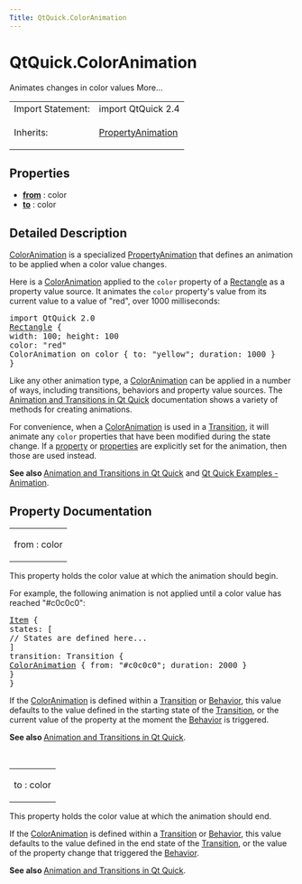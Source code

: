```yaml
---
Title: QtQuick.ColorAnimation
---
```


# QtQuick.ColorAnimation

<span class="subtitle"></span>
<!-- $$$ColorAnimation-brief -->
<p>Animates changes in color values More...</p>
<!-- @@@ColorAnimation -->
<table class="alignedsummary">
<tr><td class="memItemLeft rightAlign topAlign"> Import Statement:</td><td class="memItemRight bottomAlign"> import QtQuick 2.4</td></tr><tr><td class="memItemLeft rightAlign topAlign"> Inherits:</td><td class="memItemRight bottomAlign"> <p><a href="QtQuick.PropertyAnimation.md">PropertyAnimation</a></p>
</td></tr></table><ul>
</ul>
<h2 id="properties">Properties</h2>
<ul>
<li class="fn"><b><b><a href="#from-prop">from</a></b></b> : color</li>
<li class="fn"><b><b><a href="#to-prop">to</a></b></b> : color</li>
</ul>
<!-- $$$ColorAnimation-description -->
<h2 id="details">Detailed Description</h2>
</p>
<p><a href="https://developer.ubuntu.comapps/qml/sdk-15.04.3/QtQuick.animation/#coloranimation">ColorAnimation</a> is a specialized <a href="https://developer.ubuntu.comapps/qml/sdk-15.04.3/QtQuick.animation/#propertyanimation">PropertyAnimation</a> that defines an animation to be applied when a color value changes.</p>
<p>Here is a <a href="https://developer.ubuntu.comapps/qml/sdk-15.04.3/QtQuick.animation/#coloranimation">ColorAnimation</a> applied to the <code>color</code> property of a <a href="QtQuick.Rectangle.md">Rectangle</a> as a property value source. It animates the <code>color</code> property's value from its current value to a value of &quot;red&quot;, over 1000 milliseconds:</p>
<pre class="qml">import QtQuick 2.0
<span class="type"><a href="QtQuick.Rectangle.md">Rectangle</a></span> {
<span class="name">width</span>: <span class="number">100</span>; <span class="name">height</span>: <span class="number">100</span>
<span class="name">color</span>: <span class="string">&quot;red&quot;</span>
ColorAnimation on <span class="name">color</span> { <span class="name">to</span>: <span class="string">&quot;yellow&quot;</span>; <span class="name">duration</span>: <span class="number">1000</span> }
}</pre>
<p>Like any other animation type, a <a href="https://developer.ubuntu.comapps/qml/sdk-15.04.3/QtQuick.animation/#coloranimation">ColorAnimation</a> can be applied in a number of ways, including transitions, behaviors and property value sources. The <a href="QtQuick.qtquick-statesanimations-animations.md">Animation and Transitions in Qt Quick</a> documentation shows a variety of methods for creating animations.</p>
<p>For convenience, when a <a href="https://developer.ubuntu.comapps/qml/sdk-15.04.3/QtQuick.animation/#coloranimation">ColorAnimation</a> is used in a <a href="QtQuick.qmlexampletoggleswitch.md#transition">Transition</a>, it will animate any <code>color</code> properties that have been modified during the state change. If a <a href="QtQuick.PropertyAnimation.md#property-prop">property</a> or <a href="QtQuick.PropertyAnimation.md#properties-prop">properties</a> are explicitly set for the animation, then those are used instead.</p>
<p><b>See also </b><a href="QtQuick.qtquick-statesanimations-animations.md">Animation and Transitions in Qt Quick</a> and <a href="https://developer.ubuntu.comapps/qml/sdk-15.04.3/QtQuick.animation/">Qt Quick Examples - Animation</a>.</p>
<!-- @@@ColorAnimation -->
<h2>Property Documentation</h2>
<!-- $$$from -->
<table class="qmlname"><tr valign="top" id="from-prop"><td class="tblQmlPropNode"><p><span class="name">from</span> : <span class="type">color</span></p></td></tr></table><p>This property holds the color value at which the animation should begin.</p>
<p>For example, the following animation is not applied until a color value has reached &quot;#c0c0c0&quot;:</p>
<pre class="qml"><span class="type"><a href="QtQuick.Item.md">Item</a></span> {
<span class="name">states</span>: [
<span class="comment">// States are defined here...</span>
]
<span class="name">transition</span>: <span class="name">Transition</span> {
<span class="type"><a href="index.html">ColorAnimation</a></span> { <span class="name">from</span>: <span class="string">&quot;#c0c0c0&quot;</span>; <span class="name">duration</span>: <span class="number">2000</span> }
}
}</pre>
<p>If the <a href="https://developer.ubuntu.comapps/qml/sdk-15.04.3/QtQuick.animation/#coloranimation">ColorAnimation</a> is defined within a <a href="QtQuick.qmlexampletoggleswitch.md#transition">Transition</a> or <a href="QtQuick.Behavior.md">Behavior</a>, this value defaults to the value defined in the starting state of the <a href="QtQuick.qmlexampletoggleswitch.md#transition">Transition</a>, or the current value of the property at the moment the <a href="QtQuick.Behavior.md">Behavior</a> is triggered.</p>
<p><b>See also </b><a href="QtQuick.qtquick-statesanimations-animations.md">Animation and Transitions in Qt Quick</a>.</p>
<!-- @@@from -->
<br/>
<!-- $$$to -->
<table class="qmlname"><tr valign="top" id="to-prop"><td class="tblQmlPropNode"><p><span class="name">to</span> : <span class="type">color</span></p></td></tr></table><p>This property holds the color value at which the animation should end.</p>
<p>If the <a href="https://developer.ubuntu.comapps/qml/sdk-15.04.3/QtQuick.animation/#coloranimation">ColorAnimation</a> is defined within a <a href="QtQuick.qmlexampletoggleswitch.md#transition">Transition</a> or <a href="QtQuick.Behavior.md">Behavior</a>, this value defaults to the value defined in the end state of the <a href="QtQuick.qmlexampletoggleswitch.md#transition">Transition</a>, or the value of the property change that triggered the <a href="QtQuick.Behavior.md">Behavior</a>.</p>
<p><b>See also </b><a href="QtQuick.qtquick-statesanimations-animations.md">Animation and Transitions in Qt Quick</a>.</p>
<!-- @@@to -->
<br/>
